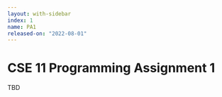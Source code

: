 ```yaml
---
layout: with-sidebar
index: 1
name: PA1
released-on: "2022-08-01"
---
```


# CSE 11 Programming Assignment 1

TBD
